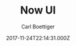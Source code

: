 ---
title: Now UI
github: 'https://github.com/cboettig/hugo-now-ui'
demo: 'https://themes.gohugo.io/theme/hugo-now-ui/'
author: Carl Boettiger
ssg:
  - Hugo
cms:
  - No Cms
date: 2017-11-24T22:14:31.000Z
github_branch: master
description: ':globe_with_meridians:  Hugo adaptation of Now-UI from Creative Tim'
stale: false
disabled: true
disabled_reason: demo url not found
---